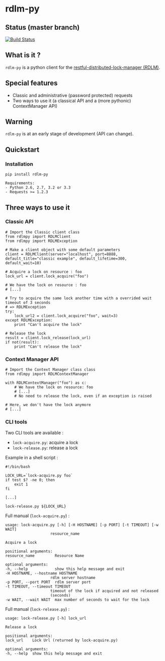 # rdlm-py

## Status (master branch)

[![Build Status](https://travis-ci.org/thefab/rdlm-py.png)](https://travis-ci.org/thefab/rdlm-py)

## What is it ?

`rdlm-py` is a python client for the [restful-distributed-lock-manager (RDLM)](https://github.com/thefab/restful-distributed-lock-manager).

## Special features

- Classic and administrative (password protected) requests
- Two ways to use it (a classical API and a (more pythonic) ContextManager API)

## Warning

`rdlm-py` is at an early stage of development (API can change).

## Quickstart

### Installation

    pip install rdlm-py

    Requirements: 
    - Python 2.6, 2.7, 3.2 or 3.3
    - Requests >= 1.2.3

## Three ways to use it 

### Classic API

    # Import the Classic client class
    from rdlmpy import RDLMClient
    from rdlmpy import RDLMException

    # Make a client object with some default parameters
    client = RDLMClient(server="localhost", port=8888, default_title="classic example", default_lifetime=300, default_wait=10)

    # Acquire a lock on resource : foo
    lock_url = client.lock_acquire("foo")

    # We have the lock on resource : foo
    # [...]

    # Try to acquire the same lock another time with a overrided wait timeout of 3 seconds
    # => RDLMException 
    try:
        lock_url2 = client.lock_acquire("foo", wait=3)
    except RDLMException:
        print "Can't acquire the lock"

    # Release the lock
    result = client.lock_release(lock_url)
    if not(result):
        print "Can't release the lock"

### Context Manager API

    # Import the Context Manager class class
    from rdlmpy import RDLMContextManager

    with RDLMContextManager("foo") as c:
        # We have the lock on resource: foo
        # [...]
        # No need to release the lock, even if an exception is raised

    # Here, we don't have the lock anymore
    # [...]

### CLI tools

Two CLI tools are available :

- `lock-acquire.py`: acquire a lock 
- `lock-release.py`: release a lock

Example in a shell script :

    #!/bin/bash

    LOCK_URL=`lock-acquire.py foo`
    if test $? -ne 0; then
        exit 1
    fi

    [...] 

    lock-release.py ${LOCK_URL}

Full manual (`lock-acquire.py`) :

    usage: lock-acquire.py [-h] [-H HOSTNAME] [-p PORT] [-t TIMEOUT] [-w WAIT]
                        resource_name

    Acquire a lock

    positional arguments:
    resource_name         Resource Name

    optional arguments:
    -h, --help            show this help message and exit
    -H HOSTNAME, --hostname HOSTNAME
                        rdlm server hostname
    -p PORT, --port PORT  rdlm server port
    -t TIMEOUT, --timeout TIMEOUT
                        timeout of the lock if acquired and not released
                        (seconds)
    -w WAIT, --wait WAIT  max number of seconds to wait for the lock

Full manual (`lock-release.py`) :

    usage: lock-release.py [-h] lock_url

    Release a lock

    positional arguments:
    lock_url    Lock Url (returned by lock-acquire.py)

    optional arguments:
    -h, --help  show this help message and exit
